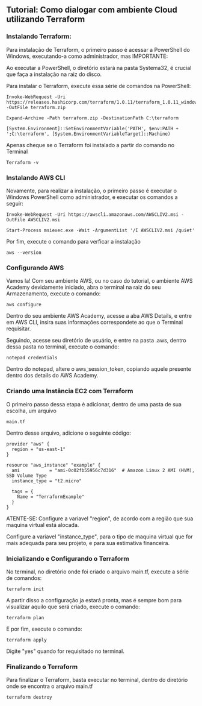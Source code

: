## Tutorial: Como dialogar com ambiente Cloud utilizando Terraform

### Instalando Terraform: 
Para instalação de Terraform, o primeiro passo é acessar a PowerShell do Windows, executando-a como administrador, mas IMPORTANTE: 

Ao executar a PowerShell, o diretório estará na pasta Systema32, é crucial que faça a instalação na raiz do disco.

Para instalar o Terraform, execute essa série de comandos na PowerShell:

~~~
Invoke-WebRequest -Uri https://releases.hashicorp.com/terraform/1.0.11/terraform_1.0.11_windows_amd64.zip -OutFile terraform.zip
~~~

~~~
Expand-Archive -Path terraform.zip -DestinationPath C:\terraform
~~~

~~~
[System.Environment]::SetEnvironmentVariable('PATH', $env:PATH + ';C:\terraform', [System.EnvironmentVariableTarget]::Machine)
~~~

Apenas cheque se o Terraform foi instalado a partir do comando no Terminal

~~~
Terraform -v 
~~~

### Instalando AWS CLI

Novamente, para realizar a instalação, o primeiro passo é executar o Windows PowerShell como administrador, e executar os comandos a seguir:

~~~
Invoke-WebRequest -Uri https://awscli.amazonaws.com/AWSCLIV2.msi -OutFile AWSCLIV2.msi
~~~

~~~
Start-Process msiexec.exe -Wait -ArgumentList '/I AWSCLIV2.msi /quiet'
~~~

Por fim, execute o comando para verficar a instalação 

~~~
aws --version
~~~


### Configurando AWS 

Vamos la! Com seu ambiente AWS, ou no caso do tutorial, o ambiente AWS Academy devidamente iniciado, abra o terminal na raiz do seu Armazenamento, execute o comando:

~~~
aws configure
~~~

Dentro do seu ambiente AWS Academy, acesse a aba AWS Details, e entre em AWS CLI, insira suas informações correspondete ao que o Terminal requisitar.

Seguindo, acesse seu diretório de usuário, e entre na pasta .aws, dentro dessa pasta no terminal, execute o comando:

~~~
notepad credentials
~~~

Dentro do notepad, altere o aws_session_token, copiando aquele presente dentro dos details do AWS Academy.

### Criando uma Instância EC2 com Terraform

O primeiro passo dessa etapa é adicionar, dentro de uma pasta de sua escolha, um arquivo

~~~
main.tf
~~~

Dentro desse arquivo, adicione o seguinte código:

~~~
provider "aws" {
  region = "us-east-1"
}

resource "aws_instance" "example" {
  ami           = "ami-0c02fb55956c7d316"  # Amazon Linux 2 AMI (HVM), SSD Volume Type
  instance_type = "t2.micro"

  tags = {
    Name = "TerraformExample"
  }
}
~~~

ATENTE-SE: 
Configure a variavel "region", de acordo com a região que sua maquina virtual está alocada.

Configure a variavel "instance_type", para o tipo de maquina virtual que for mais adequada para seu projeto, e para sua estimativa financeira. 

### Inicializando e Configurando o Terraform

No terminal, no diretório onde foi criado o arquivo main.tf, execute a série de comandos: 

~~~
terraform init
~~~

A partir disso a configuração ja estará pronta, mas é sempre bom para visualizar aquilo que será criado, execute o comando: 

~~~
terraform plan
~~~

E por fim, execute o comando: 

~~~
terraform apply
~~~

Digite "yes" quando for requisitado no terminal. 


### Finalizando o Terraform

Para finalizar o Terraform, basta executar no terminal, dentro do diretório onde se encontra o arquivo main.tf

~~~
terraform destroy
~~~

